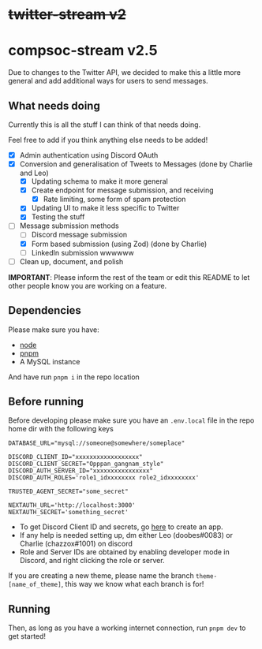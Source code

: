 # ~~twitter-stream v2~~

# compsoc-stream v2.5

Due to changes to the Twitter API, we decided to make this a little more general and add additional ways for users to send messages.

## What needs doing

Currently this is all the stuff I can think of that needs doing.

Feel free to add if you think anything else needs to be added!

- [x] Admin authentication using Discord OAuth
- [x] Conversion and generalisation of Tweets to Messages (done by Charlie and Leo)
    - [x] Updating schema to make it more general
    - [x] Create endpoint for message submission, and receiving
        - [x] Rate limiting, some form of spam protection
    - [x] Updating UI to make it less specific to Twitter
    - [x] Testing the stuff
- [ ] Message submission methods
    - [ ] Discord message submission
    - [x] Form based submission (using Zod) (done by Charlie)
    - [ ] LinkedIn submission wwwwww
- [ ] Clean up, document, and polish

**IMPORTANT**: Please inform the rest of the team or edit this README to let other people know you are working on a feature.

## Dependencies

Please make sure you have:

-   [node](https://nodejs.org/en/)
-   [pnpm](https://pnpm.io/)
-   A MySQL instance

And have run `pnpm i` in the repo location

## Before running

Before developing please make sure you have an `.env.local` file in the repo home dir with the following keys

```env
DATABASE_URL="mysql://someone@somewhere/someplace"

DISCORD_CLIENT_ID="xxxxxxxxxxxxxxxxxx"
DISCORD_CLIENT_SECRET="Opppan_gangnam_style"
DISCORD_AUTH_SERVER_ID="xxxxxxxxxxxxxxxx"
DISCORD_AUTH_ROLES='role1_idxxxxxxxx role2_idxxxxxxxx'

TRUSTED_AGENT_SECRET="some_secret"

NEXTAUTH_URL='http://localhost:3000'
NEXTAUTH_SECRET='something_secret'
```

-   To get Discord Client ID and secrets, go [here](https://discord.com/developers/applications) to create an app.
-   If any help is needed setting up, dm either Leo (doobes#0083) or Charlie (chazzox#1001) on discord
-   Role and Server IDs are obtained by enabling developer mode in Discord, and right clicking the role or server.

If you are creating a new theme, please name the branch `theme-[name_of_theme]`, this way we know what each branch is for!

## Running

Then, as long as you have a working internet connection, run `pnpm dev` to get started!
